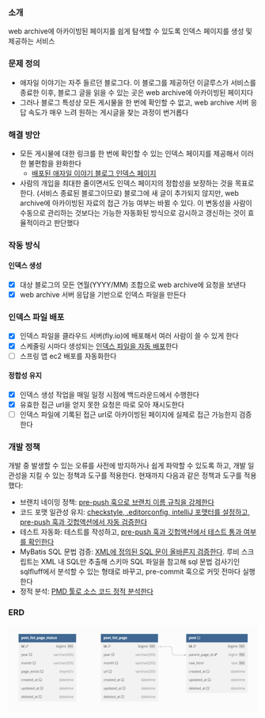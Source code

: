 ### 소개
web archive에 아카이빙된 페이지를 쉽게 탐색할 수 있도록 인덱스 페이지를 생성 및 제공하는 서비스

### 문제 정의
- 애자일 이야기는 자주 들르던 블로그다. 이 블로그를 제공하던 이글루스가 서비스를 종료한 이후, 블로그 글을 읽을 수 있는 곳은 web archive에 아카이빙된 페이지다
- 그러나 블로그 특성상 모든 게시물을 한 번에 확인할 수 없고, web archive 서버 응답 속도가 매우 느려 원하는 게시글을 찾는 과정이 번거롭다

### 해결 방안
- 모든 게시물에 대한 링크를 한 번에 확인할 수 있는 인덱스 페이지를 제공해서 이러한 불편함을 완화한다
  - [배포된 애자일 이야기 블로그 인덱스 페이지](https://genidxpage-static.fly.dev/)
- 사람의 개입을 최대한 줄이면서도 인덱스 페이지의 정합성을 보장하는 것을 목표로 한다. (서비스 종료된 블로그이므로) 블로그에 새 글이 추가되지 않지만, web archive에 아카이빙된 자료의 접근 가능 여부는 바뀔 수 있다. 이 변동성을 사람이 수동으로 관리하는 것보다는 가능한 자동화된 방식으로 감시하고 갱신하는 것이 효율적이라고 판단했다

### 작동 방식
#### 인덱스 생성
- [x] 대상 블로그의 모든 연월(YYYY/MM) 조합으로 web archive에 요청을 보낸다
- [x] web archive 서버 응답을 기반으로 인덱스 파일을 만든다
### 인덱스 파일 배포
- [x] 인덱스 파일을 클라우드 서버(fly.io)에 배포해서 여러 사람이 쓸 수 있게 한다
- [x] 스케줄링 시마다 생성되는 [인덱스 파일을 자동 배포](https://github.com/rogarithm/gen-idx-page/issues/81)한다
- [ ] 스프링 앱 ec2 배포를 자동화한다
#### 정합성 유지
- [x] 인덱스 생성 작업을 매일 일정 시점에 백드라운드에서 수행한다
- [x] 유효한 접근 url을 얻지 못한 요청은 따로 모아 재시도한다
- [ ] 인덱스 파일에 기록된 접근 url로 아카이빙된 페이지에 실제로 접근 가능한지 검증한다

### 개발 정책
개발 중 발생할 수 있는 오류를 사전에 방지하거나 쉽게 파악할 수 있도록 하고, 개발 일관성을 지킬 수 있는 정책과 도구를 적용한다. 현재까지 다음과 같은 정책과 도구를 적용했다:

- 브랜치 네이밍 정책: [pre-push 훅으로 브랜치 이름 규칙을 강제한다](https://github.com/rogarithm/gen-idx-page/pull/9)
- 코드 포맷 일관성 유지: [checkstyle, .editorconfig, intelliJ 포맷터를 설정하고, pre-push 훅과 깃헙액션에서 자동 검증한다](https://github.com/rogarithm/gen-idx-page/pulls?q=is%3Apr+is%3Aclosed+label%3Aformatting)
- 테스트 자동화: 테스트를 작성하고, [pre-push 훅과 깃헙액션에서 테스트 통과 여부를 확인한다](https://github.com/rogarithm/gen-idx-page/pull/40)
- MyBatis SQL 문법 검증: [XML에 정의된 SQL 문이 올바른지 검증한다](https://github.com/rogarithm/gen-idx-page/blob/c0d28d02fe6e5916426ef98fc178a3aa1a93e45c/hooks/check_sql.rb). 루비 스크립트는 XML 내 SQL만 추출해 스키마 SQL 파일을 참고해 sql 문법 검사기인 sqlfluff에서 분석할 수 있는 형태로 바꾸고, pre-commit 훅으로 커밋 전마다 실행한다
- 정적 분석: [PMD 툴로 소스 코드 정적 분석한다](https://github.com/rogarithm/gen-idx-page/pull/80)

### ERD
![img](./imgs/erd.png)
